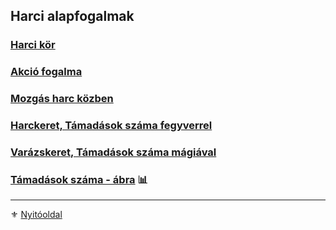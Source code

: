 ## Harci alapfogalmak

### [Harci kör](063_01_harci_kor.md)

### [Akció fogalma](063_02_akcio_fogalma.md)

### [Mozgás harc közben](063_03_mozgas_harc_kozben.md)

### [Harckeret, Támadások száma fegyverrel](063_04_tamadasok_szama_fegyverrel.md)

### [Varázskeret, Támadások száma mágiával](063_05_tamadasok_szama_varazslaskor.md)

### [Támadások száma - ábra](063_06_harc_es_varazskeret_tamadasok_szama_abra.md) 📊

---

⚜️ [Nyitóoldal](start.md#6-harcrendszer-%EF%B8%8F)
